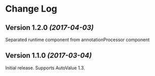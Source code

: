 Change Log
==========

Version 1.2.0 *(2017-04-03)*
----------------------------

Separated runtime component from annotationProcessor component

Version 1.1.0 *(2017-03-04)*
----------------------------

Initial release. Supports AutoValue 1.3.